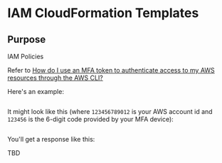 # IAM CloudFormation Templates

## Purpose

IAM Policies

Refer to [How do I use an MFA token to authenticate access to my AWS resources through the AWS CLI?](https://aws.amazon.com/premiumsupport/knowledge-center/authenticate-mfa-cli/)

Here's an example:

```aws sts get-session-token --serial-number arn-of-the-mfa-device --token-code code-from-token
```

It might look like this (where `123456789012` is your AWS account id and `123456` is the 6-digit code provided by your MFA device):

```aws sts get-session-token --serial-number arn:aws:iam::123456789012:mfa/USERNAME--token-code 123456
```

You'll get a response like this: 

TBD

```sudo vim .aws/credentials
```


